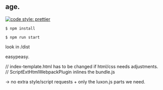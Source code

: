 ## age.


[![code style: prettier](https://img.shields.io/badge/code_style-prettier-ff69b4.svg?style=flat-square)](https://github.com/prettier/prettier)

`$ npm install`

`$ npm run start`

look in /dist

easypeasy.

// index-template.html has to be changed if html/css needs adjustments.  
// ScriptExtHtmlWebpackPlugin inlines the bundle.js

-> no extra style/script requests + only the luxon.js parts we need.
